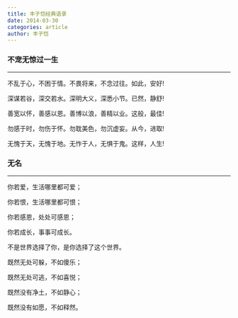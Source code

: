 ```yaml
---
title: 丰子恺经典语录
date: 2014-03-30
categories: article
author: 丰子恺
---
```


### 不宠无惊过一生

---

不乱于心，不困于情。不畏将来，不念过往。如此，安好!

深谋若谷，深交若水。深明大义，深悉小节。已然，静舒!

善宽以怀，善感以恩。善博以浪，善精以业。这般，最佳!

勿感于时，勿伤于怀。勿耽美色，勿沉虚妄。从今，进取!

无愧于天，无愧于地。无怍于人，无惧于鬼。这样，人生!


### 无名

---

你若爱，生活哪里都可爱；

你若恨，生活哪里都可恨；

你若感恩，处处可感恩；

你若成长，事事可成长。

不是世界选择了你，是你选择了这个世界。

既然无处可躲，不如傻乐；

既然无处可逃，不如喜悦；

既然没有净土，不如静心；

既然没有如愿，不如释然。